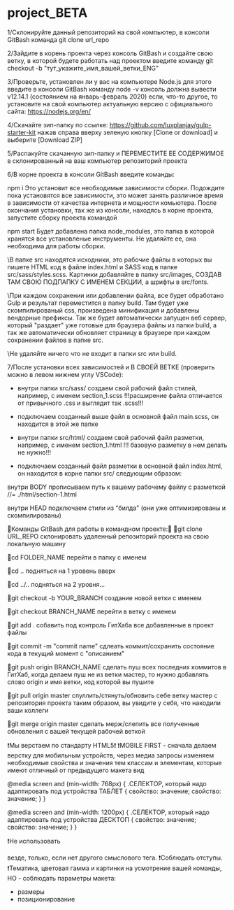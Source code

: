 # project_BETA

1/Склонируйте данный репозиторий на свой компьютер,
в консоли GitBash команда 
git clone url_repo

2/Зайдите в корень проекта через консоль GitBash и создайте свою ветку, в которой будете работать над проектом
введите команду
git checkout -b "тут_укажите_имя_вашей_ветки_ENG"

3/Проверьте, установлен ли у вас на компьютере Node.js
для этого введите в консоли GitBash команду 
node -v
консоль должна вывести v12.14.1 (состоянием на январь-февраль 2020)
если, что-то другое, то установите на свой компьютер актуальную версию с официального сайта: https://nodejs.org/en/

4/Скачайте зип-папку по ссылке: https://github.com/luxplanjay/gulp-starter-kit
нажав справа вверху зеленую кнопку [Clone or download] и выберите [Download ZIP]

5/Распакуйте скачанную зип-папку и ПЕРЕМЕСТИТЕ ЕЕ СОДЕРЖИМОЕ в склонированный на ваш компьютер репозиторий проекта

6/В корне проекта в консоли GitBash введите команды:

npm i 
Это установит все необходимые зависимости сборки.
Подождите пока установятся все зависимости, это может занять различное время в зависимости от качества интернета и мощности комьютера.
После окончания установки, так же из консоли, находясь в корне проекта, запустите сборку проекта командой

npm start
Будет добавлена папка node_modules, это папка в которой хранятся все установленые инструменты. Не удаляйте ее, она необходима для работы сборки.

\\В папке src находятся исходники, это рабочие файлы в которых вы пишете HTML код в файле index.html и SASS код в папке src/sass/styles.scss. 
Картинки добавляйте в папку src/images, СОЗДАВ ТАМ СВОЮ ПОДПАПКУ С ИМЕНЕМ СЕКЦИИ, а шрифты в src/fonts.

\\При каждом сохранении или добавлении файла, все будет обработано Gulp и результат переместится в папку build. 
Там будет уже скомпилированый css, произведена минификация и добавлены вендорные префиксы. Так же будет автоматически запущен веб сервер, 
который "раздает" уже готовые для браузера файлы из папки build, а так же автоматически обновляет страницу в браузере при каждом сохранении файлов в папке src.

\\Не удаляйте ничего что не входит в папки src или build.

7/После установки всех зависимостей и В СВОЕЙ ВЕТКЕ (проверить можно в левом нижнем углу VSCode):

- внутри папки src/sass/ создаем свой рабочий файл стилей, например, с именем
section_1.scss
!!!расширение файла отличается от привычного .css и выглядит так .scss!!!
- подключаем созданный выше файл в основной файл main.scss, он находится в этой же папке

- внутри папки src/html/ создаем свой рабочий файл разметки, например, с именем
section_1.html
!!! базовую разметку в нем делать не нужно!!!

- подключаем созданный файл разметки в основной файл index.html, он находится в корне папки src/
следующим образом:

внутри BODY прописываем путь к вашему рабочему файлу с разметкой
//= ./html/section-1.html

внутри HEAD подключаем стили из "билда" (они уже оптимизированы и скомпилированы)
<link rel="stylesheet" href="../build/css/styles.css">

📍Команды GitBash для работы в командном проекте:📍
📍git clone URL_REPO
склонировать  удаленный репозиторий проекта на свою локальную машину

📍cd FOLDER_NAME
перейти в папку с именем

📍cd .. 
подняться на 1 уровень вверх

📍cd ../..
подняться на 2 уровня...

📍git checkout -b YOUR_BRANCH
создание новой ветки с именем

📍git checkout BRANCH_NAME
перейти в ветку с именем

📍git add .
собавить под контроль ГитХаба все добавленные в проект файлы

📍git commit -m "commit name"
сдлеать коммит/сохранить состояние кода в текущий момент с "описанием"

📍git push origin BRANCH_NAME
сделать пуш всех последних коммитов в ГитХаб, 
когда делаем пуш не из ветки мастер, то нужно добавлять слово origin и имя ветки, 
код которой вы пушите

📍git pull origin master
спуллить/стянуть/обновить себе ветку мастер с репозитория проекта
таким образом, вы увидите у себя, что накодили ваши коллеги

📍git merge origin master
сделать мерж/слепить все полученные обновления с вашей текущей рабочей веткой

❗️Мы верстаем по стандарту HTML5❗️
❗️MOBILE FIRST - сначала делаем верстку для мобильным устройств,
через медиа запросы изменяем необходимые свойства и значения тем классам и элементам, 
которые имеют отличный от предыдущего макета вид

@media screen and (min-width: 768px) {
    .СЕЛЕКТОР, который надо адаптировать под устройства ТАБЛЕТ {
        свойство: значение;
        свойство: значение;
    }
}

@media screen and (min-width: 1200px) {
   .СЕЛЕКТОР, который надо адаптировать под устройства ДЕСКТОП {
        свойство: значение;
        свойство: значение;
    }
}

❗️Не использовать <div> везде, только, если нет другого смыслового тега.
❗️Соблюдать отступы.
❗️Тематика, цветовая гамма и картинки на усмотрение вашей команды, НО - соблюдать параметры макета: 
- размеры
- позиционирование

